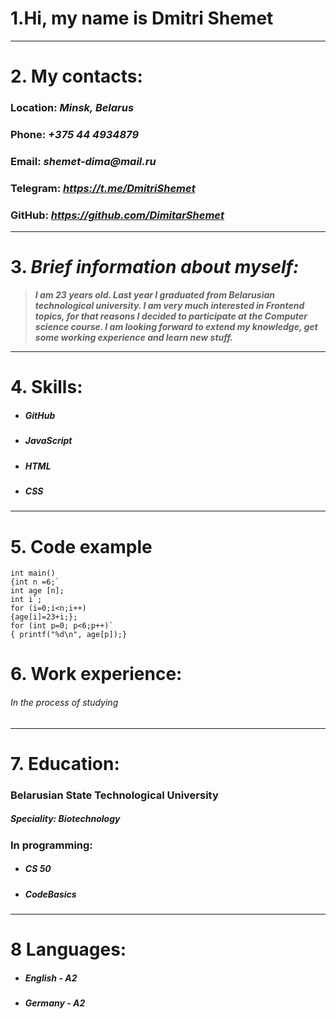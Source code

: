 # 1.Hi, my name is Dmitri Shemet #
***
# 2. My contacts:
### Location:   _Minsk, Belarus_ 
### Phone:  _+375 44 4934879_
### Email:  _shemet-dima@mail.ru_ 
### Telegram:  _https://t.me/DmitriShemet_
### GitHub: _https://github.com/DimitarShemet_
***
# 3. _Brief **information** about myself:_
> _**I am 23 years old. Last year I graduated from Belarusian technological university. I am very much interested in Frontend topics, for that reasons I decided to participate at the Computer science course. I am looking forward to extend my knowledge, get some working experience and learn new stuff.**_
***
# 4. Skills: 
* ##### GitHub
* ##### JavaScript
* ##### HTML
* ##### CSS
 ***
# 5.  Code example
 ```
 int main()
 {int n =6;`
 int age [n];
 int i`;
 for (i=0;i<n;i++)
{age[i]=23+i;};
for (int p=0; p<6;p++)`
{ printf("%d\n", age[p]);} 
```
# 6. Work experience:
###### _In the process of studying_ ######
***
# 7. Education:
### Belarusian State Technological University
##### Speciality: _Biotechnology_
### In programming:
* ##### CS 50
* ##### CodeBasics
***
# 8 Languages:
* ##### English - A2
* ##### Germany - A2
